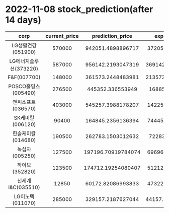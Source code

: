# 2022-11-08 stock_prediction(after 14 days)

|   corp   |   current_price   |   prediction_price   |   expected_profit   |
|:--------:|:-----------------:|:--------------------:|:-------------------:|
|LG생활건강(051900)|570000|942051.4898896717|372051.4898896717|
|LG에너지솔루션(373220)|587000|956142.2193047319|369142.21930473193|
|F&F(007700)|148000|361573.2448483981|213573.24484839808|
|POSCO홀딩스(005490)|276500|445352.336553949|168852.336553949|
|엔씨소프트(036570)|403000|545257.3988178207|142257.3988178207|
|SK케미칼(006120)|90400|164845.2356136394|74445.23561363941|
|한솔케미칼(014680)|190500|262783.1503012632|72283.1503012632|
|녹십자(005250)|127500|197196.70919784074|69696.70919784074|
|하이브(352820)|123500|174712.19254080407|51212.19254080407|
|신세계 I&C(035510)|12850|60172.82086993833|47322.82086993833|
|LG이노텍(011070)|285000|329157.2187627044|44157.218762704404|
